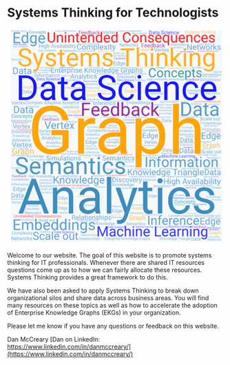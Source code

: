 # Systems Thinking for Technologists

![](img/cover.png)

Welcome to our website.  The goal of this website
is to promote systems thinking for IT professionals.
Whenever there are shared IT resources questions come
up as to how we can fairly allocate these resources.
Systems Thinking provides a great framework to do this.

We have also been asked to apply Systems Thinking
to break down organizational silos and share
data across business areas.  You will find
many resources on these topics as well
as how to accelerate the adoption of
Enterprise Knowledge Graphs (EKGs) in your organization.

Please let me know if you have any questions or
feedback on this website.

Dan McCreary [Dan on LinkedIn: https://www.linkedin.com/in/danmccreary/](https://www.linkedin.com/in/danmccreary/)



